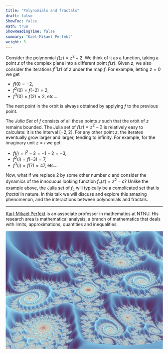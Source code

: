 ```yaml
---
title: "Polynomials and fractals"
draft: false
ShowToc: false
math: true
ShowReadingTime: false
summary: "Kael-Mikael Perfekt"
weight: 3
---
```


Consider the polynomial $f(z) = z^2 - 2$. We think of it as a function, taking a point $z$ of the complex plane into a different point $f(z)$. Given $z$, we also consider the iterations $f^n(z)$ of $z$ under the map $f$. For example, letting $z = 0$ we get 

- $f(0) = -2$, 
- $f^2(0) = f(-2) = 2$, 
- $f^3(0) = f(2) = 2$, etc... 

The next point in the orbit is always obtained by applying $f$ to the previous point. 
 
The *Julia Set* of $f$ consists of all those points $z$ such that the orbit of $z$ remains bounded. The Julia set of $f(z) = z^2 - 2$ is relatively easy to calculate: it is the interval $[-2,2]$. For any other point $z$, the iterates eventually grow larger and larger, tending to infinity. For example, for the imaginary unit $z = i$ we get 

- $f(i) = i^2 - 2 = -1 - 2 = -3$, 
- $f^2(i) = f(-3) = 7$, 
- $f^3(i) = f(7) = 47$, etc...
 
Now, what if we replace $2$ by some other number $c$ and consider the dynamics of the innocuous looking function $f_c(z) = z^2 - c$? Unlike the example above, the Julia set of $f_c$ will typically be a complicated set that is *fractal* in nature. In this talk we will discuss and explore this amazing phenomenon, and the interactions between polynomials and fractals.
 
---

[Karl-Mikael Perfekt](https://kmperfekt.com/) is an associate professor in mathematics at NTNU. His research area is mathematical analysis, a branch of mathematics that deals with limits, approximations, quantities and inequalities.

<img src="images/fractal1.jpg#invert" alt="Error loading image" width="700"/>